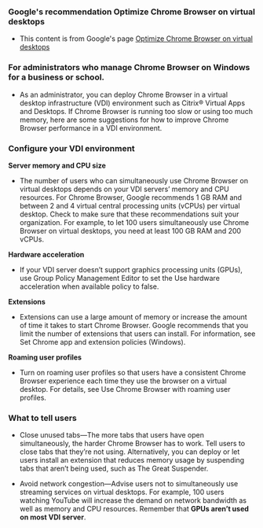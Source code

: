 ### Google's recommendation Optimize Chrome Browser on virtual desktops

- This content is from Google's page [Optimize Chrome Browser on virtual desktops](https://support.google.com/chrome/a/answer/9303118)


### For administrators who manage Chrome Browser on Windows for a business or school.

- As an administrator, you can deploy Chrome Browser in a virtual desktop infrastructure (VDI) environment such as Citrix® Virtual Apps and Desktops. If Chrome Browser is running too slow or using too much memory, here are some suggestions for how to improve Chrome Browser performance in a VDI environment.

### Configure your VDI environment
**Server memory and CPU size**
- The number of users who can simultaneously use Chrome Browser on virtual desktops depends on your VDI servers’ memory and CPU resources. For Chrome Browser, Google recommends 1 GB RAM and between 2 and 4 virtual central processing units (vCPUs) per virtual desktop. Check to make sure that these recommendations suit your organization. For example, to let 100 users simultaneously use Chrome Browser on virtual desktops, you need at least 100 GB RAM and 200 vCPUs.

**Hardware acceleration**
- If your VDI server doesn’t support graphics processing units (GPUs), use Group Policy Management Editor to set the Use hardware acceleration when available policy to false.

**Extensions**
- Extensions can use a large amount of memory or increase the amount of time it takes to start Chrome Browser. Google recommends that you limit the number of extensions that users can install. For information, see Set Chrome app and extension policies (Windows).

**Roaming user profiles**
- Turn on roaming user profiles so that users have a consistent Chrome Browser experience each time they use the browser on a virtual desktop. For details, see Use Chrome Browser with roaming user profiles.

### What to tell users

- Close unused tabs—The more tabs that users have open simultaneously, the harder Chrome Browser has to work. Tell users to close tabs that they’re not using. Alternatively, you can deploy or let users install an extension that reduces memory usage by suspending tabs that aren’t being used, such as The Great Suspender. 

- Avoid network congestion—Advise users not to simultaneously use streaming services on virtual desktops. For example, 100 users watching YouTube will increase the demand on network bandwidth as well as memory and CPU resources. Remember that **GPUs aren’t used on most VDI server**.



